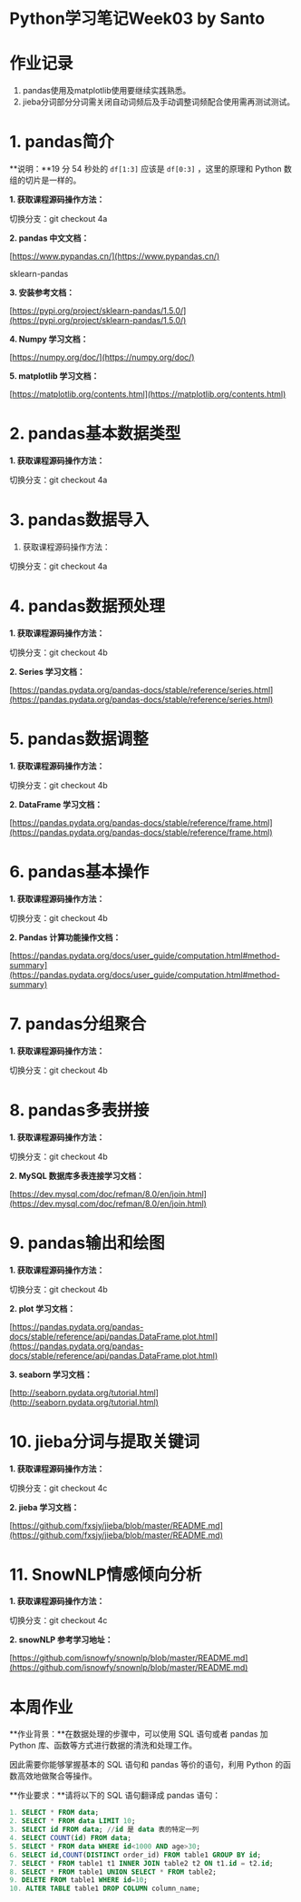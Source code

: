 # Python学习笔记Week03 by Santo

# 作业记录

1. pandas使用及matplotlib使用要继续实践熟悉。
2. jieba分词部分分词需关闭自动词频后及手动调整词频配合使用需再测试测试。

# 1. pandas简介

**说明：**19 分 54 秒处的 `df[1:3]` 应该是 `df[0:3]` ，这里的原理和 Python 数组的切片是一样的。

**1. 获取课程源码操作方法：**

切换分支：git checkout 4a

**2. pandas 中文文档：**

[https://www.pypandas.cn/](https://www.pypandas.cn/)

sklearn-pandas

**3. 安装参考文档：**

[https://pypi.org/project/sklearn-pandas/1.5.0/](https://pypi.org/project/sklearn-pandas/1.5.0/)

**4. Numpy 学习文档：**

[https://numpy.org/doc/](https://numpy.org/doc/)

**5. matplotlib 学习文档：**

[https://matplotlib.org/contents.html](https://matplotlib.org/contents.html) 

# 2. pandas基本数据类型

**1. 获取课程源码操作方法：**

切换分支：git checkout 4a

# 3. pandas数据导入

1. 获取课程源码操作方法：

切换分支：git checkout 4a

# 4. pandas数据预处理

**1. 获取课程源码操作方法：**

切换分支：git checkout 4b

**2. Series 学习文档：**

[https://pandas.pydata.org/pandas-docs/stable/reference/series.html](https://pandas.pydata.org/pandas-docs/stable/reference/series.html)

# 5. pandas数据调整

**1. 获取课程源码操作方法：**

切换分支：git checkout 4b

**2. DataFrame 学习文档：**

[https://pandas.pydata.org/pandas-docs/stable/reference/frame.html](https://pandas.pydata.org/pandas-docs/stable/reference/frame.html)

# 6. pandas基本操作

**1. 获取课程源码操作方法：**

切换分支：git checkout 4b

**2. Pandas 计算功能操作文档：**

[https://pandas.pydata.org/docs/user_guide/computation.html#method-summary](https://pandas.pydata.org/docs/user_guide/computation.html#method-summary)

# 7. pandas分组聚合

**1. 获取课程源码操作方法：**

切换分支：git checkout 4b

# 8. pandas多表拼接

**1. 获取课程源码操作方法：**

切换分支：git checkout 4b

**2. MySQL 数据库多表连接学习文档：**

[https://dev.mysql.com/doc/refman/8.0/en/join.html](https://dev.mysql.com/doc/refman/8.0/en/join.html)

# 9. pandas输出和绘图

**1. 获取课程源码操作方法：**

切换分支：git checkout 4b

**2. plot 学习文档：**

[https://pandas.pydata.org/pandas-docs/stable/reference/api/pandas.DataFrame.plot.html](https://pandas.pydata.org/pandas-docs/stable/reference/api/pandas.DataFrame.plot.html)

**3. seaborn 学习文档：**

[http://seaborn.pydata.org/tutorial.html](http://seaborn.pydata.org/tutorial.html)

# 10. jieba分词与提取关键词

**1. 获取课程源码操作方法：**

切换分支：git checkout 4c

**2. jieba 学习文档：**

[https://github.com/fxsjy/jieba/blob/master/README.md](https://github.com/fxsjy/jieba/blob/master/README.md)

# 11. SnowNLP情感倾向分析

**1. 获取课程源码操作方法：**

切换分支：git checkout 4c

**2. snowNLP 参考学习地址：**

[https://github.com/isnowfy/snownlp/blob/master/README.md](https://github.com/isnowfy/snownlp/blob/master/README.md)

# 本周作业

**作业背景：**在数据处理的步骤中，可以使用 SQL 语句或者 pandas 加 Python 库、函数等方式进行数据的清洗和处理工作。

因此需要你能够掌握基本的 SQL 语句和 pandas 等价的语句，利用 Python 的函数高效地做聚合等操作。

**作业要求：**请将以下的 SQL 语句翻译成 pandas 语句：

```sql
1. SELECT * FROM data;
2. SELECT * FROM data LIMIT 10;
3. SELECT id FROM data; //id 是 data 表的特定一列
4. SELECT COUNT(id) FROM data;
5. SELECT * FROM data WHERE id<1000 AND age>30;
6. SELECT id,COUNT(DISTINCT order_id) FROM table1 GROUP BY id;
7. SELECT * FROM table1 t1 INNER JOIN table2 t2 ON t1.id = t2.id;
8. SELECT * FROM table1 UNION SELECT * FROM table2;
9. DELETE FROM table1 WHERE id=10;
10. ALTER TABLE table1 DROP COLUMN column_name;
```